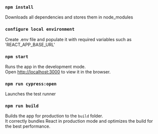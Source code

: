 ### `npm install`
Downloads all dependencies and stores them in node_modules

### `configure local environment`

Create .env file and populate it with required variables such as 'REACT_APP_BASE_URL'

### `npm start`

Runs the app in the development mode.<br />
Open [http://localhost:3000](http://localhost:3000) to view it in the browser.

### `npm run cypress:open`

Launches the test runner


### `npm run build`

Builds the app for production to the `build` folder.<br />
It correctly bundles React in production mode and optimizes the build for the best performance.


